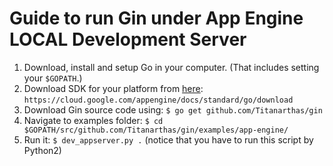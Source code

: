 # Guide to run Gin under App Engine LOCAL Development Server

1. Download, install and setup Go in your computer. (That includes setting your `$GOPATH`.)
2. Download SDK for your platform from [here](https://cloud.google.com/appengine/docs/standard/go/download): `https://cloud.google.com/appengine/docs/standard/go/download`
3. Download Gin source code using: `$ go get github.com/Titanarthas/gin`
4. Navigate to examples folder: `$ cd $GOPATH/src/github.com/Titanarthas/gin/examples/app-engine/`
5. Run it: `$ dev_appserver.py .` (notice that you have to run this script by Python2)


